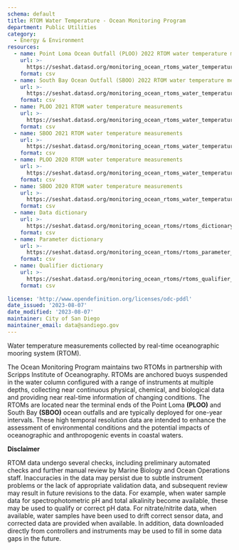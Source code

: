 ```yaml
---
schema: default
title: RTOM Water Temperature - Ocean Monitoring Program
department: Public Utilities
category:
  - Energy & Environment
resources:
  - name: Point Loma Ocean Outfall (PLOO) 2022 RTOM water temperature measurements
    url: >-
      https://seshat.datasd.org/monitoring_ocean_rtoms_water_temperature/PLOO_water_temperature_2022_datasd.csv
    format: csv
  - name: South Bay Ocean Outfall (SBOO) 2022 RTOM water temperature measurements
    url: >-
      https://seshat.datasd.org/monitoring_ocean_rtoms_water_temperature/SBOO_water_temperature_2022_datasd.csv
    format: csv
  - name: PLOO 2021 RTOM water temperature measurements
    url: >-
      https://seshat.datasd.org/monitoring_ocean_rtoms_water_temperature/PLOO_water_temperature_2021_datasd.csv
    format: csv
  - name: SBOO 2021 RTOM water temperature measurements
    url: >-
      https://seshat.datasd.org/monitoring_ocean_rtoms_water_temperature/SBOO_water_temperature_2021_datasd.csv
    format: csv
  - name: PLOO 2020 RTOM water temperature measurements
    url: >-
      https://seshat.datasd.org/monitoring_ocean_rtoms_water_temperature/PLOO_water_temperature_2020_datasd.csv
    format: csv
  - name: SBOO 2020 RTOM water temperature measurements
    url: >-
      https://seshat.datasd.org/monitoring_ocean_rtoms_water_temperature/SBOO_water_temperature_2020_datasd.csv
    format: csv
  - name: Data dictionary
    url: >-
      https://seshat.datasd.org/monitoring_ocean_rtoms/rtoms_dictionary_datasd.csv
    format: csv
  - name: Parameter dictionary
    url: >-
      https://seshat.datasd.org/monitoring_ocean_rtoms/rtoms_parameter_dictionary_datasd.csv
    format: csv
  - name: Qualifier dictionary
    url: >-
      https://seshat.datasd.org/monitoring_ocean_rtoms/rtoms_qualifier_dictionary_datasd.csv
    format: csv
  
license: 'http://www.opendefinition.org/licenses/odc-pddl'
date_issued: '2023-08-07'
date_modified: '2023-08-07'
maintainer: City of San Diego
maintainer_email: data@sandiego.gov
---
```

Water temperature measurements collected by real-time oceanographic mooring system (RTOM).

<!--more-->

The Ocean Monitoring Program maintains two RTOMs in partnership with Scripps Institute of Oceanography. RTOMs are anchored buoys suspended in the water column configured with a range of instruments at multiple depths, collecting near continuous physical, chemical, and biological data and providing near real-time information of changing conditions. The RTOMs are located near the terminal ends of the Point Loma **(PLOO)** and South Bay **(SBOO)** ocean outfalls and are typically deployed for one-year intervals. These high temporal resolution data are intended to enhance the assessment of environmental conditions and the potential impacts of oceanographic and anthropogenic events in coastal waters. 

**Disclaimer**

RTOM data undergo several checks, including preliminary automated checks and further manual review by Marine Biology and Ocean Operations staff. Inaccuracies in the data may persist due to subtle instrument problems or the lack of appropriate validation data, and subsequent review may result in future revisions to the data. For example, when water sample data for spectrophotometric pH and total alkalinity become available, these may be used to qualify or correct pH data. For nitrate/nitrite data, when available, water samples have been used to drift correct sensor data, and corrected data are provided when available. In addition, data downloaded directly from controllers and instruments may be used to fill in some data gaps in the future.